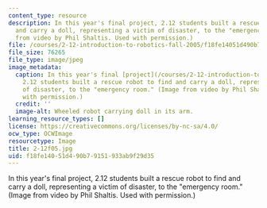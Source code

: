```yaml
---
content_type: resource
description: In this year's final project, 2.12 students built a rescue robot to find
  and carry a doll, representing a victim of disaster, to the "emergency room." (Image
  from video by Phil Shaltis. Used with permission.)
file: /courses/2-12-introduction-to-robotics-fall-2005/f18fe14051d490b79151933ab9f29d35_2-12f05.jpg
file_size: 76265
file_type: image/jpeg
image_metadata:
  caption: In this year's final [project](/courses/2-12-introduction-to-robotics-fall-2005/pages/projects),
    2.12 students built a rescue robot to find and carry a doll, representing a victim
    of disaster, to the "emergency room." (Image from video by Phil Shaltis. Used
    with permission.)
  credit: ''
  image-alt: Wheeled robot carrying doll in its arm.
learning_resource_types: []
license: https://creativecommons.org/licenses/by-nc-sa/4.0/
ocw_type: OCWImage
resourcetype: Image
title: 2-12f05.jpg
uid: f18fe140-51d4-90b7-9151-933ab9f29d35
---
```

In this year's final project, 2.12 students built a rescue robot to find and carry a doll, representing a victim of disaster, to the "emergency room." (Image from video by Phil Shaltis. Used with permission.)